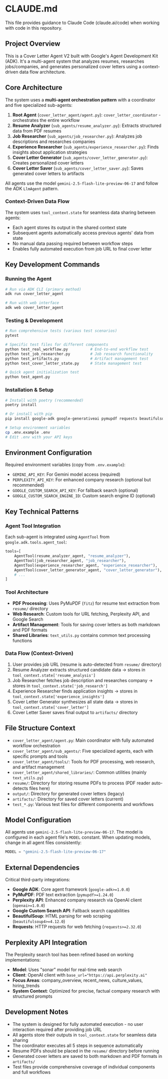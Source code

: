 # CLAUDE.md

This file provides guidance to Claude Code (claude.ai/code) when working with code in this repository.

## Project Overview

This is a Cover Letter Agent V2 built with Google's Agent Development Kit (ADK). It's a multi-agent system that analyzes resumes, researches jobs/companies, and generates personalized cover letters using a context-driven data flow architecture.

## Core Architecture

The system uses a **multi-agent orchestration pattern** with a coordinator and five specialized sub-agents:

1. **Root Agent** (`cover_letter_agent/agent.py`): `cover_letter_coordinator` - orchestrates the entire workflow
2. **Resume Analyzer** (`sub_agents/resume_analyzer.py`): Extracts structured data from PDF resumes
3. **Job Researcher** (`sub_agents/job_researcher.py`): Analyzes job descriptions and researches companies
4. **Experience Researcher** (`sub_agents/experience_researcher.py`): Finds insights about application strategies
5. **Cover Letter Generator** (`sub_agents/cover_letter_generator.py`): Creates personalized cover letters
6. **Cover Letter Saver** (`sub_agents/cover_letter_saver.py`): Saves generated cover letters to artifacts

All agents use the model `gemini-2.5-flash-lite-preview-06-17` and follow the ADK `LlmAgent` pattern.

### Context-Driven Data Flow

The system uses `tool_context.state` for seamless data sharing between agents:
- Each agent stores its output in the shared context state
- Subsequent agents automatically access previous agents' data from state
- No manual data passing required between workflow steps
- Enables fully automated execution from job URL to final cover letter

## Key Development Commands

### Running the Agent
```bash
# Run via ADK CLI (primary method)
adk run cover_letter_agent

# Run with web interface
adk web cover_letter_agent
```

### Testing & Development
```bash
# Run comprehensive tests (various test scenarios)
pytest

# Specific test files for different components
python test_real_workflow.py          # End-to-end workflow test
python test_job_researcher.py         # Job research functionality
python test_artifacts.py              # Artifact management test
python test_cover_letter_state.py     # State management test

# Quick agent initialization test
python test_agent.py
```

### Installation & Setup
```bash
# Install with poetry (recommended)
poetry install

# Or install with pip
pip install google-adk google-generativeai pymupdf requests beautifulsoup4 python-dotenv openai

# Setup environment variables
cp .env.example .env
# Edit .env with your API keys
```

## Environment Configuration

Required environment variables (copy from `.env.example`):
- `GEMINI_API_KEY`: For Gemini model access (required)
- `PERPLEXITY_API_KEY`: For enhanced company research (optional but recommended)
- `GOOGLE_CUSTOM_SEARCH_API_KEY`: For fallback search (optional)
- `GOOGLE_CUSTOM_SEARCH_ENGINE_ID`: Custom search engine ID (optional)

## Key Technical Patterns

### Agent Tool Integration
Each sub-agent is integrated using `AgentTool` from `google.adk.tools.agent_tool`:
```python
tools=[
    AgentTool(resume_analyzer_agent, "resume_analyzer"),
    AgentTool(job_researcher_agent, "job_researcher"),
    AgentTool(experience_researcher_agent, "experience_researcher"),
    AgentTool(cover_letter_generator_agent, "cover_letter_generator"),
    # ...
]
```

### Tool Architecture
- **PDF Processing**: Uses PyMuPDF (`fitz`) for resume text extraction from `resume/` directory
- **Web Research**: Custom tools for URL fetching, Perplexity API, and Google Search
- **Artifact Management**: Tools for saving cover letters as both markdown and PDF formats
- **Shared Libraries**: `text_utils.py` contains common text processing functions

### Data Flow (Context-Driven)
1. User provides job URL (resume is auto-detected from `resume/` directory)
2. Resume Analyzer extracts structured candidate data → stores in `tool_context.state['resume_analysis']`
3. Job Researcher fetches job description and researches company → stores in `tool_context.state['job_research']`
4. Experience Researcher finds application insights → stores in `tool_context.state['experience_insights']`
5. Cover Letter Generator synthesizes all state data → stores in `tool_context.state['cover_letter']`
6. Cover Letter Saver saves final output to `artifacts/` directory

## File Structure Context

- `cover_letter_agent/agent.py`: Main coordinator with fully automated workflow orchestration
- `cover_letter_agent/sub_agents/`: Five specialized agents, each with specific prompts and tools
- `cover_letter_agent/tools/`: Tools for PDF processing, web research, and artifact management
- `cover_letter_agent/shared_libraries/`: Common utilities (mainly `text_utils.py`)
- `resume/`: Directory for storing resume PDFs to process (PDF reader auto-detects files here)
- `output/`: Directory for generated cover letters (legacy)
- `artifacts/`: Directory for saved cover letters (current)
- `test_*.py`: Various test files for different components and workflows

## Model Configuration

All agents use `gemini-2.5-flash-lite-preview-06-17`. The model is configured in each agent file's `MODEL` constant. When updating models, change in all agent files consistently:

```python
MODEL = "gemini-2.5-flash-lite-preview-06-17"
```

## External Dependencies

Critical third-party integrations:
- **Google ADK**: Core agent framework (`google-adk>=1.0.0`)
- **PyMuPDF**: PDF text extraction (`pymupdf>=1.24.0`)
- **Perplexity API**: Enhanced company research via OpenAI client (`openai>=1.0.0`)
- **Google Custom Search API**: Fallback search capabilities
- **BeautifulSoup**: HTML parsing for web scraping (`beautifulsoup4>=4.12.0`)
- **Requests**: HTTP requests for web fetching (`requests>=2.32.0`)

## Perplexity API Integration

The Perplexity search tool has been refined based on working implementations:

- **Model**: Uses "sonar" model for real-time web search
- **Client**: OpenAI client with `base_url="https://api.perplexity.ai"`
- **Focus Areas**: company_overview, recent_news, culture_values, hiring_trends
- **System Context**: Optimized for precise, factual company research with structured prompts

## Development Notes

- The system is designed for fully automated execution - no user interaction required after providing job URL
- All agents store their outputs in `tool_context.state` for seamless data sharing
- The coordinator executes all 5 steps in sequence automatically
- Resume PDFs should be placed in the `resume/` directory before running
- Generated cover letters are saved to both markdown and PDF formats in `artifacts/`
- Test files provide comprehensive coverage of individual components and full workflows